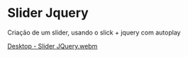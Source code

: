 # Slider Jquery

Criação de um slider, usando o slick + jquery com autoplay

[Desktop - Slider JQuery.webm](https://github.com/BiancaBarcelos/slider-jquery/assets/136381822/f3e8c054-612e-46b0-8f26-1d462c67e34f)

